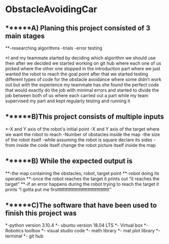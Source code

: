 # ObstacleAvoidingCar
## ******A)	Planing this project consisted of 3 main stages 
**-researching algorithms
-trials 
-error testing

*I and my teammate started by deciding which algorithm we should use then after we decided we started working on git hub where each one of us picked where the other one stopped in the introduction part where we just wanted the robot to reach the goal point after that we started testing different types of code for the obstacle avoidance where some didn’t work out but with the experience my teammate has she found the perfect code that would exactly do the job with minimal errors and started to divide the job between both of us where each carried out a part while my team supervised my part and kept regularly testing and running it
##  ******B)This project consists of multiple inputs  

*-X and Y axis of the robot's initial point
-X and Y axis of the target where we want the robot to reach
-Number of obstacles inside the map 
-the size of the robot itself 
-while assuming the robot is square declare its sides
-from inside the code itself change the robot picture itself inside the map

## ******B) While the expected output is 

**-the map containing the obstacles, robot, target point
**-robot doing its operation
**-once the robot reaches the target it prints out “it reaches the target”
**-if an error happens during the robot trying to reach the target it prints “I gotta put me firstttttttttttttttttttttttttttttttttttt”

## ******C)The software that have been used to finish this project was 

*-python version 3.10.4
*- ubuntu version 18.04 LTS
*- Virtual box
*- Robotics toolbox
*- visual studio code
*- math library
*- mat plot library
*- terminal
*- git hub


